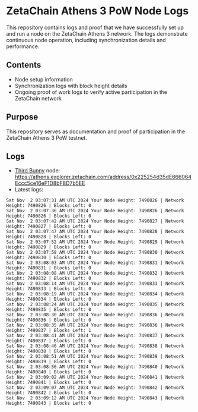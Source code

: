 # ZetaChain Athens 3 PoW Node Logs
This repository contains logs and proof that we have successfully set up and run a node on the ZetaChain Athens 3 network. The logs demonstrate continuous node operation, including synchronization details and performance.

## Contents
- Node setup information
- Synchronization logs with block height details
- Ongoing proof of work logs to verify active participation in the ZetaChain network

## Purpose
This repository serves as documentation and proof of participation in the ZetaChain Athens 3 PoW testnet.

## Logs

- [Third Bunny](https://thirdbunny.xyz/) node: https://athens.explorer.zetachain.com/address/0x225254d35dE666064Eccc5ce16eF1D8bF8D7b5EE
- Latest logs:
```
Sat Nov  2 03:07:31 AM UTC 2024 Your Node Height: 7490826 | Network Height: 7490826 | Blocks Left: 0
Sat Nov  2 03:07:36 AM UTC 2024 Your Node Height: 7490826 | Network Height: 7490826 | Blocks Left: 0
Sat Nov  2 03:07:42 AM UTC 2024 Your Node Height: 7490827 | Network Height: 7490827 | Blocks Left: 0
Sat Nov  2 03:07:47 AM UTC 2024 Your Node Height: 7490828 | Network Height: 7490828 | Blocks Left: 0
Sat Nov  2 03:07:52 AM UTC 2024 Your Node Height: 7490829 | Network Height: 7490829 | Blocks Left: 0
Sat Nov  2 03:07:58 AM UTC 2024 Your Node Height: 7490830 | Network Height: 7490830 | Blocks Left: 0
Sat Nov  2 03:08:03 AM UTC 2024 Your Node Height: 7490831 | Network Height: 7490831 | Blocks Left: 0
Sat Nov  2 03:08:08 AM UTC 2024 Your Node Height: 7490832 | Network Height: 7490832 | Blocks Left: 0
Sat Nov  2 03:08:14 AM UTC 2024 Your Node Height: 7490833 | Network Height: 7490833 | Blocks Left: 0
Sat Nov  2 03:08:19 AM UTC 2024 Your Node Height: 7490834 | Network Height: 7490834 | Blocks Left: 0
Sat Nov  2 03:08:24 AM UTC 2024 Your Node Height: 7490835 | Network Height: 7490835 | Blocks Left: 0
Sat Nov  2 03:08:30 AM UTC 2024 Your Node Height: 7490836 | Network Height: 7490836 | Blocks Left: 0
Sat Nov  2 03:08:35 AM UTC 2024 Your Node Height: 7490836 | Network Height: 7490837 | Blocks Left: 1
Sat Nov  2 03:08:41 AM UTC 2024 Your Node Height: 7490837 | Network Height: 7490837 | Blocks Left: 0
Sat Nov  2 03:08:46 AM UTC 2024 Your Node Height: 7490838 | Network Height: 7490838 | Blocks Left: 0
Sat Nov  2 03:08:51 AM UTC 2024 Your Node Height: 7490839 | Network Height: 7490839 | Blocks Left: 0
Sat Nov  2 03:08:56 AM UTC 2024 Your Node Height: 7490840 | Network Height: 7490840 | Blocks Left: 0
Sat Nov  2 03:09:02 AM UTC 2024 Your Node Height: 7490841 | Network Height: 7490841 | Blocks Left: 0
Sat Nov  2 03:09:07 AM UTC 2024 Your Node Height: 7490842 | Network Height: 7490842 | Blocks Left: 0
Sat Nov  2 03:09:12 AM UTC 2024 Your Node Height: 7490843 | Network Height: 7490843 | Blocks Left: 0
```
